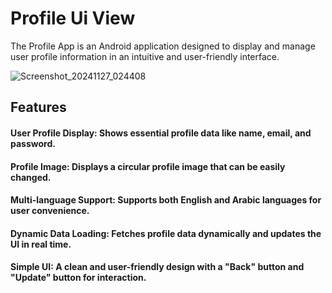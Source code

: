 
# Profile Ui View 
The Profile App is an Android application designed to display and manage user profile information in an intuitive and user-friendly interface. 

![Screenshot_20241127_024408](https://github.com/user-attachments/assets/2d8344e8-67a0-4efd-b512-cd5ce8668dfb)

## Features

#### User Profile Display: Shows essential profile data like name, email, and password.
#### Profile Image: Displays a circular profile image that can be easily changed.
#### Multi-language Support: Supports both English and Arabic languages for user convenience.
#### Dynamic Data Loading: Fetches profile data dynamically and updates the UI in real time.
#### Simple UI: A clean and user-friendly design with a "Back" button and "Update" button for interaction.
